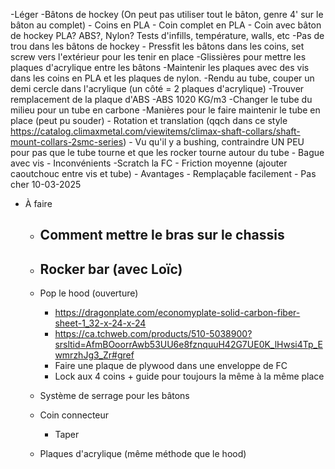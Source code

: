 -Léger
-Bâtons de hockey (On peut pas utiliser tout le bâton, genre 4' sur le bâton au complet) - Coins en PLA - Coin complet en PLA - Coin avec bâton de hockey PLA? ABS?, Nylon? Tests d'infills, température, walls, etc
-Pas de trou dans les bâtons de hockey - Pressfit les bâtons dans les coins, set screw vers l'extérieur pour les tenir en place
-Glissières pour mettre les plaques d'acrylique entre les bâtons
-Maintenir les plaques avec des vis dans les coins en PLA et les plaques de nylon.
-Rendu au tube, couper un demi cercle dans l'acrylique (un côté = 2 plaques d'acrylique)
-Trouver remplacement de la plaque d'ABS
-ABS 1020 KG/m3
-Changer le tube du milieu pour un tube en carbone
-Manières pour le faire maintenir le tube en place (peut pu souder) - Rotation et translation (qqch dans ce style https://catalog.climaxmetal.com/viewitems/climax-shaft-collars/shaft-mount-collars-2smc-series) - Vu qu'il y a bushing, contraindre UN PEU pour pas que le tube tourne et que les rocker tourne autour du tube - Bague avec vis - Inconvénients
-Scratch la FC - Friction moyenne (ajouter caoutchouc entre vis et tube) - Avantages - Remplaçable facilement - Pas cher
10-03-2025

- À faire

  - Comment mettre le bras sur le chassis
    -
  - Rocker bar (avec Loïc)
    -
  - Pop le hood (ouverture)
    - https://dragonplate.com/economyplate-solid-carbon-fiber-sheet-1_32-x-24-x-24
    - https://ca.tchweb.com/products/510-5038900?srsltid=AfmBOoorrAwb53UU6e8fznquuH42G7UE0K_lHwsi4Tp_EwmrzhJg3_Zr#gref
    - Faire une plaque de plywood dans une enveloppe de FC
    - Lock aux 4 coins + guide pour toujours la même à la même place
  - Système de serrage pour les bâtons

  - Coin connecteur
    - Taper
  - Plaques d'acrylique (même méthode que le hood)
